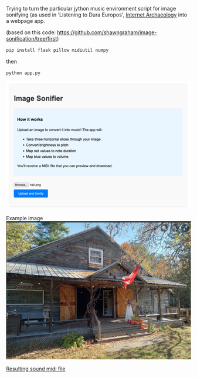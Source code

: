 Trying to turn the particular jython music environment script for image sonifying (as used in 'Listening to Dura Europos', [Internet Archaeology](https://intarch.ac.uk/journal/issue56/8/) into a webpage app. 

(based on this code: https://github.com/shawngraham/image-sonification/tree/first)

```python
pip install flask pillow midiutil numpy
```

then
```python
python app.py
```

![](interface.png)

Example image
![](hall.png)

[Resulting sound midi file](sonified_hall.png.mid)
